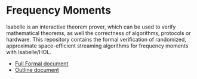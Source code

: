 # Frequency Moments

Isabelle is an interactive theorem prover, which can be used to verify mathematical theorems, as well the correctness of algorithms, protocols or hardware.
This repository contains the formal verification of randomized, approximate space-efficient streaming algorithms for frequency moments with Isabelle/HOL.

* [Full Formal document](output/document.pdf?raw=1)
* [Outline document](output/outline.pdf?raw=1)

